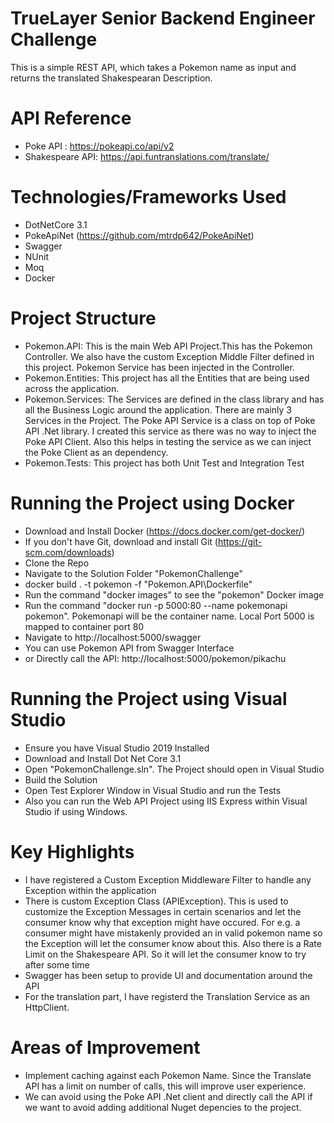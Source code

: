 # TrueLayer Senior Backend Engineer Challenge
This is a simple REST API, which takes a Pokemon name as input and returns the translated Shakespearan Description.
# API Reference
 - Poke API : https://pokeapi.co/api/v2
 - Shakespeare API: https://api.funtranslations.com/translate/
# Technologies/Frameworks Used
 - DotNetCore 3.1
 - PokeApiNet (https://github.com/mtrdp642/PokeApiNet)
 - Swagger 
 - NUnit
 - Moq
 - Docker
  # Project Structure
  - Pokemon.API: This is the main Web API Project.This has the Pokemon Controller. We also have the custom Exception Middle Filter defined in this project. Pokemon Service has been injected in the Controller.
  - Pokemon.Entities: This project has all the Entities that are being used across the application.
  - Pokemon.Services: The Services are defined in the class library and has all the Business Logic around the application. There are mainly 3 Services in the Project.
    The Poke API Service is a class on top of Poke API .Net library. I created this service as there was no way to inject the Poke API Client. Also this helps in testing the service as we can inject the Poke Client as an dependency.
  - Pokemon.Tests: This project has both Unit Test and Integration Test
# Running the Project using Docker
 - Download and Install Docker (https://docs.docker.com/get-docker/)
 - If you don't have Git, download and install Git (https://git-scm.com/downloads)
 - Clone the Repo
 - Navigate to the Solution Folder "PokemonChallenge"
 - docker build . -t pokemon -f "Pokemon.API\Dockerfile"
 - Run the command "docker images" to see the "pokemon" Docker image
 - Run the command "docker run -p 5000:80 --name pokemonapi pokemon". Pokemonapi will be the container name. Local Port 5000 is mapped to container port 80
 - Navigate to http://localhost:5000/swagger
 - You can use Pokemon API from Swagger Interface
 - or Directly call the API: http://localhost:5000/pokemon/pikachu
# Running the Project using Visual Studio
 - Ensure you have Visual Studio 2019 Installed
 - Download and Install Dot Net Core 3.1
 - Open "PokemonChallenge.sln". The Project should open in Visual Studio
 - Build the Solution
 - Open Test Explorer Window in Visual Studio and run the Tests
 - Also you can run the Web API Project using IIS Express within Visual Studio if using Windows.
 # Key Highlights
 - I have registered a Custom Exception Middleware Filter to handle any Exception within the application
 - There is custom Exception Class (APIException). This is used to customize the Exception Messages in certain scenarios and let the consumer know why that exception might have occured. For e.g. a consumer might have mistakenly provided an in valid pokemon name so the Exception will let the consumer know about this.
	Also there is a Rate Limit on the Shakespeare API. So it will let the consumer know to try after some time
 - Swagger has been setup to provide UI and documentation around the API
 - For the translation part, I have registerd the Translation Service as an HttpClient.
 # Areas of Improvement
  - Implement caching against each Pokemon Name. Since the Translate API has a limit on number of calls, this will improve user experience.
  - We can avoid using the Poke API .Net client and directly call the API if we want to avoid adding additional Nuget depencies to the project.


 



